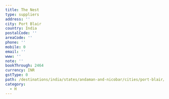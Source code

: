 ```yaml
---
title: The Nest
type: suppliers
address: ''
city: Port Blair
country: India
postalCode: ''
areaCode: ''
phone: ''
mobile: 0
email: ''
www: ''
note: ''
bookThrough: 2464
currency: INR
gstType: 0
path: /destinations/india/states/andaman-and-nicobar/cities/port-blair/
category:
  - H
---
```


